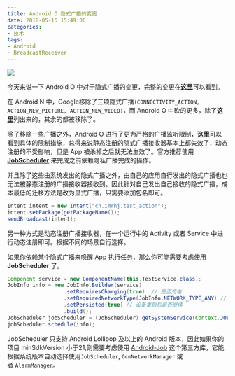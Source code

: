 ```yaml
---
title: Android O 隐式广播的变更
date: 2018-05-15 15:49:06
categories:
- 技术
tags:
- Android
- BroadcastReceiver
---
```


![](https://o5iqfmxl6.qnssl.com/blog/img/20180515174131_PRL9BV_android-o-hero.1913b82c89274bfa9e3072ee0f1add4d.png)

今天来说一下 Android O 中对于隐式广播的变更，完整的变更在[**这里**](https://developer.android.com/about/versions/oreo/android-8.0-changes)可以看到。

<!-- more -->

在 Android N 中，Google移除了三项隐式广播`(CONNECTIVITY_ACTION, ACTION_NEW_PICTURE, ACTION_NEW_VIDEO)`，而 Android O 中砍的更多，除了[**这里**](https://developer.android.com/guide/components/broadcast-exceptions)列出来的，其余的都被移除了。

除了移除一些广播之外，Android O 进行了更为严格的广播监听限制，[**这里**](https://developer.android.com/about/versions/oreo/background#broadcasts)可以看到具体的限制措施，总得来说静态注册的隐式广播接收器基本上都失效了，动态注册的不受影响，但是 App 被杀掉之后就无法生效了。官方推荐使用 [**JobScheduler**](https://developer.android.com/reference/android/app/job/JobScheduler.html) 来完成之前依赖隐私广播完成的操作。

并且除了这些由系统发出的隐式广播之外，由自己的应用自行发出的隐式广播也也无法被静态注册的广播接收器接收到。因此针对自己发出自己接收的隐式广播，成本最低的迁移方法是改为显式广播，只需要添加包名即可。

```java
Intent intent = new Intent("cn.imrhj.test_action");
intent.setPackage(getPackageName());
sendBroadcast(intent);
```

另一种方式是动态注册广播接收器，在一个运行中的 Activity 或者 Service 中进行动态注册即可。根据不同的场景自行选择。

如果你依赖某个隐式广播来唤醒 App 执行任务，那么你可能需要考虑使用 **JobScheduler** 了。

```java
Component service = new ComponentName(this,TestService.class);
JobInfo info = new JobInfo.Builder(service)
                  .setRequiresCharging(true)  // 是否充电
                  .setRequiredNetworkType(JobInfo.NETWORK_TYPE_ANY) // 网络类型
                  .setPersisted(true) // 设备重启后是否继续
                  .build();
JobScheduler jobScheduler = (JobScheduler) getSystemService(Context.JOB_SCHEDULER_SERVICE);
jobScheduler.schedule(info);
```

JobScheduler 只支持 Android Lollipop 及以上的 Android 版本，因此如果你的项目 minSdkVersion 小于21,则需要考虑使用 [Android-Job](https://github.com/evernote/android-job) 这个第三方库，它能根据系统版本自动选择使用`JobScheduler`, `GcmNetworkManager` 或者 `AlarmManager`。